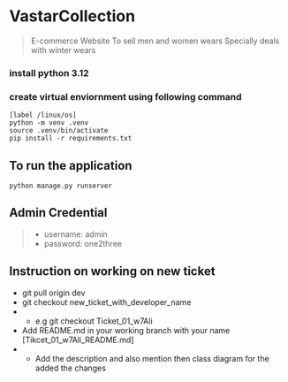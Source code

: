 # VastarCollection
> E-commerce Website 
> To sell men and women wears
> Specially deals with winter wears
### install python 3.12 
### create virtual enviornment using following command

```command
[label /linux/os]
python -m venv .venv
source .venv/bin/activate
pip install -r requirements.txt
```
## To run the application
```command
python manage.py runserver
```
## Admin Credential
> - username: admin
> - password: one2three

## Instruction on working on new ticket
- git pull origin dev
- git checkout new_ticket_with_developer_name
- - e.g git checkout Ticket_01_w7Ali
- Add README.md in your working branch with your name [Tikcet_01_w7Ali_README.md]
- - Add the description and also mention then class diagram for the added the changes